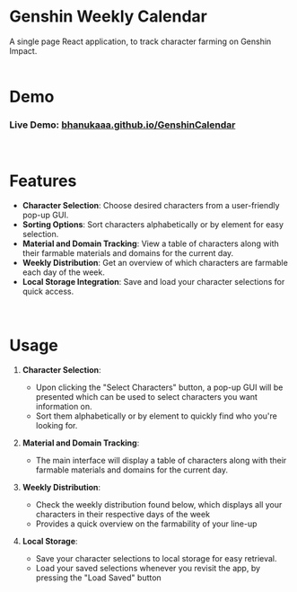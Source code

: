 # Genshin Weekly Calendar
A single page React application, to track character farming on Genshin Impact.
<br/>
<br/>

# Demo
### Live Demo: [bhanukaaa.github.io/GenshinCalendar](https://bhanukaaa.github.io/GenshinCalendar)
<br/>

# Features

- **Character Selection**: Choose desired characters from a user-friendly pop-up GUI.
- **Sorting Options**: Sort characters alphabetically or by element for easy selection.
- **Material and Domain Tracking**: View a table of characters along with their farmable materials and domains for the current day.
- **Weekly Distribution**: Get an overview of which characters are farmable each day of the week.
- **Local Storage Integration**: Save and load your character selections for quick access.
<br/>

# Usage

1. **Character Selection**:
   - Upon clicking the "Select Characters" button, a pop-up GUI will be presented which can be used to select characters you want information on.
   - Sort them alphabetically or by element to quickly find who you're looking for.

2. **Material and Domain Tracking**:
   - The main interface will display a table of characters along with their farmable materials and domains for the current day.

3. **Weekly Distribution**:
   - Check the weekly distribution found below, which displays all your characters in their respective days of the week
   - Provides a quick overview on the farmability of your line-up

5. **Local Storage**:
   - Save your character selections to local storage for easy retrieval.
   - Load your saved selections whenever you revisit the app, by pressing the "Load Saved" button


